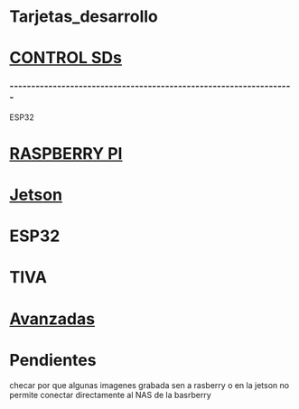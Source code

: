 # Tarjetas_desarrollo


# [CONTROL SDs](https://github.com/ErickLopC/Control_de_Mundos_Anaconda/blob/main/README.md)

### ------------------------------------------------------------------

ESP32

# [RASPBERRY PI](https://github.com/ErickLopC/Rasberrypi_)


# [Jetson](https://github.com/ErickLopC/Jetson_)


# ESP32


# TIVA 

# [Avanzadas](https://github.com/ErickLopC/Tarjetas-_avanzadas)


# Pendientes

checar por que algunas imagenes grabada sen a rasberry o en la jetson no permite conectar directamente al NAS de la basrberry

